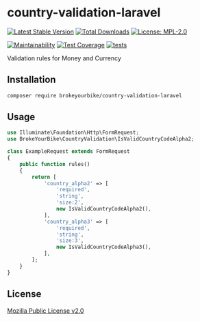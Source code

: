 # country-validation-laravel

[![Latest Stable Version](https://img.shields.io/github/v/release/brokeyourbike/country-validation-laravel)](https://github.com/brokeyourbike/country-validation-laravel/releases)
[![Total Downloads](https://poser.pugx.org/brokeyourbike/country-validation-laravel/downloads)](https://packagist.org/packages/brokeyourbike/country-validation-laravel)
[![License: MPL-2.0](https://img.shields.io/badge/license-MPL--2.0-purple.svg)](https://github.com/brokeyourbike/country-validation-laravel/blob/main/LICENSE)

[![Maintainability](https://api.codeclimate.com/v1/badges/360a121af1eb2d018cbb/maintainability)](https://codeclimate.com/github/brokeyourbike/country-validation-laravel/maintainability)
[![Test Coverage](https://api.codeclimate.com/v1/badges/360a121af1eb2d018cbb/test_coverage)](https://codeclimate.com/github/brokeyourbike/country-validation-laravel/test_coverage)
[![tests](https://github.com/brokeyourbike/country-validation-laravel/actions/workflows/tests.yml/badge.svg)](https://github.com/brokeyourbike/country-validation-laravel/actions/workflows/tests.yml)

Validation rules for Money and Currency

## Installation

```bash
composer require brokeyourbike/country-validation-laravel
```

## Usage

```php
use Illuminate\Foundation\Http\FormRequest;
use BrokeYourBike\CountryValidation\IsValidCountryCodeAlpha2;

class ExampleRequest extends FormRequest
{
    public function rules()
    {
        return [
            'country_alpha2' => [
                'required',
                'string',
                'size:2',
                new IsValidCountryCodeAlpha2(),
            ],
            'country_alpha3' => [
                'required',
                'string',
                'size:3',
                new IsValidCountryCodeAlpha3(),
            ],
        ];
    }
}
```

## License
[Mozilla Public License v2.0](https://github.com/brokeyourbike/country-validation-laravel/blob/main/LICENSE)
